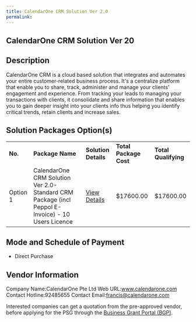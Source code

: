 ```yaml
---
title: CalendarOne CRM Solution Ver 2.0
permalink: 
---
```


## CalendarOne CRM Solution Ver 20

## Description

CalendarOne CRM is a cloud based solution that integrates and automates your entire customer-related business process. It's a centralize platform that enable you to share, track, administer and manage your clients' engagement and experience. From tracking your leads to managing your transactions with clients, it consolidate and share information that enables you to gain deeper insight into your clients info thus helping you identify critical trends, retain clients and increase sales.

## Solution Packages Option(s)

<table>
<tr>
<td><b>No.</b></td>
<td><b>Package Name</b></td>
<td><b>Solution Details</b></td>
<td><b>Total Package Cost</b></td>
<td><b>Total Qualifying</b></td>
</tr>
<tr>
<td>Option 1</td>
<td>CalendarOne CRM Solution Ver 2.0-Standard CRM Package (incl Peppol E- Invoice) - 10 Users Licence</td>
<td><a href='https://www.gobusiness.gov.sg/images/psg/DesensitisedCalendarOneAnnex3CRwef12August2021-_Part_2.pdf'>View Details</a></td>
<td>$17600.00</td>
<td>$17600.00</td>
</tr>
</table>

## Mode and Schedule of Payment

 - Direct Purchase

## Vendor Information

 Company Name:CalendarOne Pte Ltd 
Web URL:www.calendarone.com 
Contact Hotline:92485655 
Contact Email:francis@calendarone.com 


Interested companies can get a quotation from the pre-approved vendor, before applying for the PSG through the <a href='https://www.businessgrants.gov.sg/'>Business Grant Portal (BGP)</a>.
